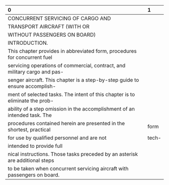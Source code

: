 | 0                                                                            | 1     |
|:-----------------------------------------------------------------------------|:------|
| CONCURRENT SERVICING OF CARGO AND                                            |       |
| TRANSPORT AIRCRAFT (WITH OR                                                  |       |
| WITHOUT PASSENGERS ON BOARD)                                                 |       |
| INTRODUCTION.                                                                |       |
| This chapter provides in abbreviated form, procedures for concurrent fuel    |       |
| servicing operations of commercial, contract, and military cargo and pas-    |       |
| senger aircraft. This chapter is a step-by-step guide to ensure accomplish-  |       |
| ment of selected tasks. The intent of this chapter is to eliminate the prob- |       |
| ability of a step omission in the accomplishment of an intended task. The    |       |
| procedures contained herein are presented in the shortest, practical         | form  |
| for use by qualified personnel and are not                                   | tech- |
| intended to provide full                                                     |       |
| nical instructions. Those tasks preceded by an asterisk are additional steps |       |
| to be taken when concurrent servicing aircraft with passengers on board.     |       |